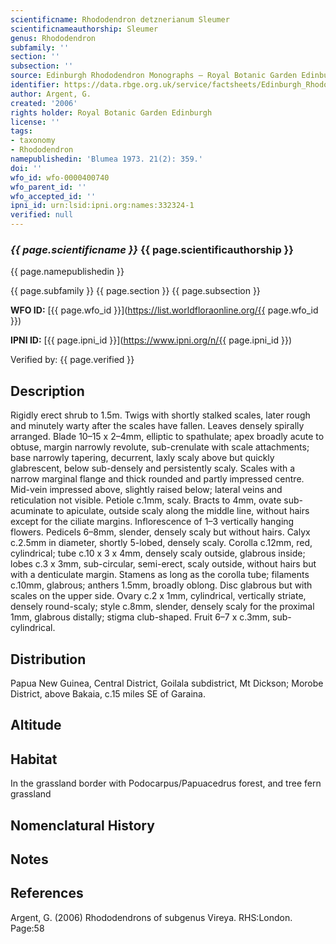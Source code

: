 ```yaml
---
scientificname: Rhododendron detznerianum Sleumer
scientificnameauthorship: Sleumer
genus: Rhododendron
subfamily: ''
section: ''
subsection: ''
source: Edinburgh Rhododendron Monographs – Royal Botanic Garden Edinburgh
identifier: https://data.rbge.org.uk/service/factsheets/Edinburgh_Rhododendron_Monographs.xhtml
author: Argent, G.
created: '2006'
rights holder: Royal Botanic Garden Edinburgh
license: ''
tags:
- taxonomy
- Rhododendron
namepublishedin: 'Blumea 1973. 21(2): 359.'
doi: ''
wfo_id: wfo-0000400740
wfo_parent_id: ''
wfo_accepted_id: ''
ipni_id: urn:lsid:ipni.org:names:332324-1
verified: null
---
```

### _{{ page.scientificname }}_ {{ page.scientificauthorship }}
 {{ page.namepublishedin }}

{{ page.subfamily }} {{ page.section }} {{ page.subsection }}

**WFO ID:** [{{ page.wfo_id }}](https://list.worldfloraonline.org/{{ page.wfo_id }})

**IPNI ID:** [{{ page.ipni_id }}](https://www.ipni.org/n/{{ page.ipni_id }})

Verified by: {{ page.verified }}



## Description
Rigidly erect shrub to 1.5m. Twigs with shortly stalked scales, later rough and minutely warty after the scales have fallen. Leaves densely spirally arranged. Blade 10–15 x 2–4mm, elliptic to spathulate; apex broadly acute to obtuse, margin narrowly revolute, sub-crenulate with scale attachments; base narrowly tapering, decurrent, laxly scaly above but quickly glabrescent, below sub-densely and persistently scaly. Scales with a narrow marginal flange and thick rounded and partly impressed centre. Mid-vein impressed above, slightly raised below; lateral veins and reticulation not visible. Petiole c.1mm, scaly. Bracts to 4mm, ovate sub-acuminate to apiculate, outside scaly along the middle line, without hairs except for the ciliate margins. Inflorescence of 1–3 vertically hanging flowers. Pedicels 6–8mm, slender, densely scaly but without hairs. Calyx c.2.5mm in diameter, shortly 5-lobed, densely scaly. Corolla c.12mm, red, cylindrical; tube c.10 x 3 x 4mm, densely scaly outside, glabrous inside; lobes c.3 x 3mm, sub-circular, semi-erect, scaly outside, without hairs but with a denticulate margin. Stamens as long as the corolla tube; filaments c.10mm, glabrous; anthers 1.5mm, broadly oblong. Disc glabrous but with scales on the upper side. Ovary c.2 x 1mm, cylindrical, vertically striate, densely round-scaly; style c.8mm, slender, densely scaly for the proximal 1mm, glabrous distally; stigma club-shaped. Fruit 6–7 x c.3mm, sub-cylindrical.

## Distribution
Papua New Guinea, Central District, Goilala subdistrict, Mt Dickson; Morobe District, above Bakaia, c.15 miles SE of Garaina.

## Altitude


## Habitat
In the grassland border with Podocarpus/Papuacedrus forest, and tree fern grassland

## Nomenclatural History

                       
## Notes


## References

Argent, G. (2006) Rhododendrons of subgenus Vireya. RHS:London. Page:58
